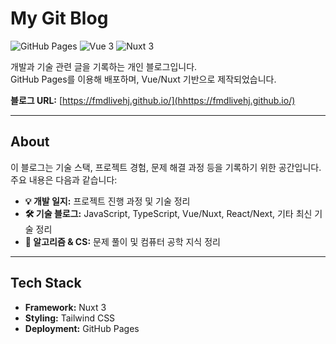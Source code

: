 # My Git Blog

![GitHub Pages](https://img.shields.io/badge/GitHub-Pages-blue?logo=github)
![Vue 3](https://img.shields.io/badge/Vue-3-4FC08D?logo=vue.js)
![Nuxt 3](https://img.shields.io/badge/Nuxt-3-00DC82?logo=nuxt.js)

개발과 기술 관련 글을 기록하는 개인 블로그입니다.  
GitHub Pages를 이용해 배포하며, Vue/Nuxt 기반으로 제작되었습니다.

**블로그 URL:** [https://fmdlivehj.github.io/](hhttps://fmdlivehj.github.io/)

---

## About

이 블로그는 기술 스택, 프로젝트 경험, 문제 해결 과정 등을 기록하기 위한 공간입니다.  
주요 내용은 다음과 같습니다:

- **💡 개발 일지:** 프로젝트 진행 과정 및 기술 정리
- **🛠️ 기술 블로그:** JavaScript, TypeScript, Vue/Nuxt, React/Next, 기타 최신 기술 정리
- **📂 알고리즘 & CS:** 문제 풀이 및 컴퓨터 공학 지식 정리

---

## Tech Stack

- **Framework:** Nuxt 3
- **Styling:** Tailwind CSS
- **Deployment:** GitHub Pages

